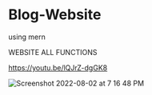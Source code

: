 # Blog-Website
using mern

WEBSITE ALL FUNCTIONS 


https://youtu.be/lQJrZ-dgGK8



![Screenshot 2022-08-02 at 7 16 48 PM](https://user-images.githubusercontent.com/60183138/182390319-68a93eb1-d78e-41f2-887d-f69101f862aa.png)

